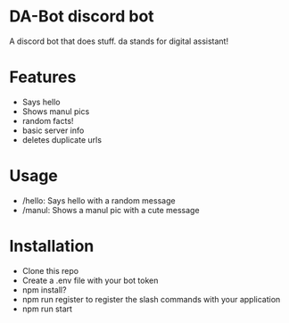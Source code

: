 # DA-Bot discord bot
A discord bot that does stuff. da stands for digital assistant!

# Features
- Says hello
- Shows manul pics
- random facts!
- basic server info
- deletes duplicate urls

# Usage
- /hello: Says hello with a random message
- /manul: Shows a manul pic with a cute message

# Installation
- Clone this repo
- Create a .env file with your bot token
- npm install?
- npm run register to register the slash commands with your application
- npm run start
